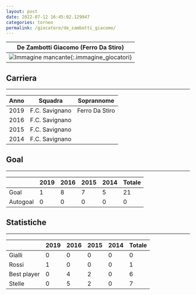 ```yaml
---
layout: post
date: 2022-07-12 16:45:02.129947
categories: torneo
permalink: /giocatore/de_zambotti_giacomo/
---
```

<link rel='stylesheets' href='./../assets/giocatori.css'>

| De Zambotti Giacomo (Ferro Da Stiro) |
|:-----:|
| ![Immagine mancante]('./../../assets/giocatori/de_zambotti_giacomo.png){:.immagine_giocatori} |


## Carriera
----

|Anno|Squadra|Soprannome|
|:---:|---|---|
|2019|F.C. Savignano|Ferro Da Stiro|
|2016|F.C. Savignano||
|2015|F.C. Savignano||
|2014|F.C. Savignano||


## Goal
----

| |2019|2016|2015|2014| Totale |
|---|---|---|---|---|---|
|Goal|1|8|7|5|21|
|Autogoal|0|0|0|0|0|


## Statistiche
----

| |2019|2016|2015|2014| Totale |
|---|---|---|---|---|---|
|Gialli|0|0|0|0|0|
|Rossi|1|0|0|0|1|
|Best player|0|4|2|0|6|
|Stelle|0|5|2|0|7|